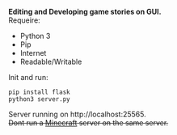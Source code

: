 **Editing and Developing game stories on GUI.**  
Requeire:
- Python 3
- Pip
- Internet
- Readable/Writable

Init and run:
```batch
pip install flask
python3 server.py
```
Server running on http://localhost:25565.  
~~Dont run a [Minecraft](https://minecraft.net) server on the same server.~~